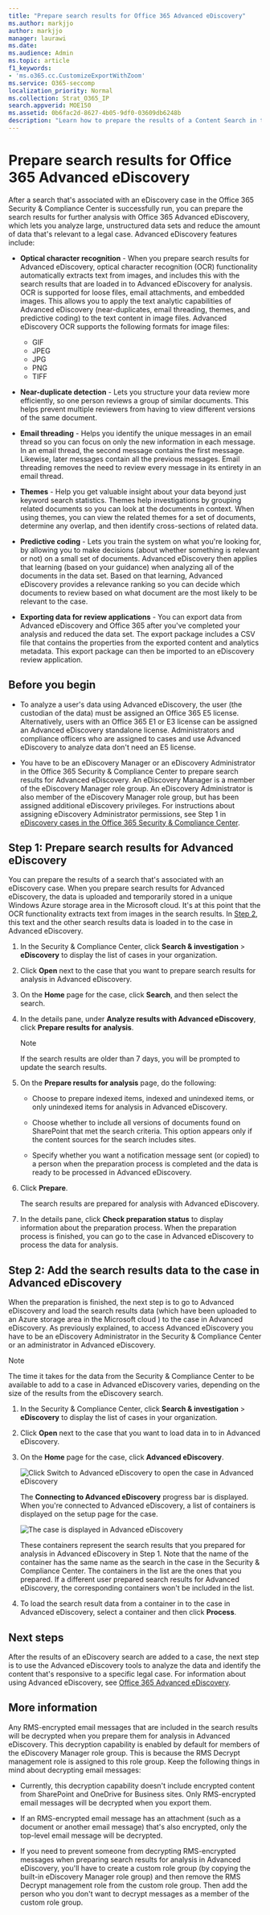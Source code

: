 ```yaml
---
title: "Prepare search results for Office 365 Advanced eDiscovery"
ms.author: markjjo
author: markjjo
manager: laurawi
ms.date: 
ms.audience: Admin
ms.topic: article
f1_keywords:
- 'ms.o365.cc.CustomizeExportWithZoom'
ms.service: O365-seccomp
localization_priority: Normal
ms.collection: Strat_O365_IP
search.appverid: MOE150
ms.assetid: 0b6fac2d-8627-4b05-9df0-03609db6248b
description: "Learn how to prepare the results of a Content Search in the Office 365 Security &amp; Compliance Center for further analysis with the Advanced eDiscovery tool."
---
```


# Prepare search results for Office 365 Advanced eDiscovery

After a search that's associated with an eDiscovery case in the Office 365 Security &amp; Compliance Center is successfully run, you can prepare the search results for further analysis with Office 365 Advanced eDiscovery, which lets you analyze large, unstructured data sets and reduce the amount of data that's relevant to a legal case. Advanced eDiscovery features include:
  
- **Optical character recognition** - When you prepare search results for Advanced eDiscovery, optical character recognition (OCR) functionality automatically extracts text from images, and includes this with the search results that are loaded in to Advanced eDiscovery for analysis. OCR is supported for loose files, email attachments, and embedded images. This allows you to apply the text analytic capabilities of Advanced eDiscovery (near-duplicates, email threading, themes, and predictive coding) to the text content in image files. Advanced eDiscovery OCR supports the following formats for image files:

    - GIF
    - JPEG
    - JPG
    - PNG
    - TIFF
    
- **Near-duplicate detection** - Lets you structure your data review more efficiently, so one person reviews a group of similar documents. This helps prevent multiple reviewers from having to view different versions of the same document. 
    
- **Email threading** - Helps you identify the unique messages in an email thread so you can focus on only the new information in each message. In an email thread, the second message contains the first message. Likewise, later messages contain all the previous messages. Email threading removes the need to review every message in its entirety in an email thread. 
    
- **Themes** - Help you get valuable insight about your data beyond just keyword search statistics. Themes help investigations by grouping related documents so you can look at the documents in context. When using themes, you can view the related themes for a set of documents, determine any overlap, and then identify cross-sections of related data. 
    
- **Predictive coding** - Lets you train the system on what you're looking for, by allowing you to make decisions (about whether something is relevant or not) on a small set of documents. Advanced eDiscovery then applies that learning (based on your guidance) when analyzing all of the documents in the data set. Based on that learning, Advanced eDiscovery provides a relevance ranking so you can decide which documents to review based on what document are the most likely to be relevant to the case. 
    
- **Exporting data for review applications**  - You can export data from Advanced eDiscovery and Office 365 after you've completed your analysis and reduced the data set. The export package includes a CSV file that contains the properties from the exported content and analytics metadata. This export package can then be imported to an eDiscovery review application. 
    
## Before you begin

- To analyze a user's data using Advanced eDiscovery, the user (the custodian of the data) must be assigned an Office 365 E5 license. Alternatively, users with an Office 365 E1 or E3 license can be assigned an Advanced eDiscovery standalone license. Administrators and compliance officers who are assigned to cases and use Advanced eDiscovery to analyze data don't need an E5 license. 
    
- You have to be an eDiscovery Manager or an eDiscovery Administrator in the Office 365 Security &amp; Compliance Center to prepare search results for Advanced eDiscovery. An eDiscovery Manager is a member of the eDiscovery Manager role group. An eDiscovery Administrator is also member of the eDiscovery Manager role group, but has been assigned additional eDiscovery privileges. For instructions about assigning eDiscovery Administrator permissions, see Step 1 in [eDiscovery cases in the Office 365 Security & Compliance Center](ediscovery-cases.md#step-1-assign-ediscovery-permissions-to-potential-case-members).
    
## Step 1: Prepare search results for Advanced eDiscovery

You can prepare the results of a search that's associated with an eDiscovery case. When you prepare search results for Advanced eDiscovery, the data is uploaded and temporarily stored in a unique Windows Azure storage area in the Microsoft cloud. It's at this point that the OCR functionality extracts text from images in the search results. In [Step 2](#step-2-add-the-search-results-data-to-the-case-in-advanced-ediscovery), this text and the other search results data is loaded in to the case in Advanced eDiscovery.
  
1. In the Security &amp; Compliance Center, click **Search &amp; investigation** \> **eDiscovery** to display the list of cases in your organization. 
    
2. Click **Open** next to the case that you want to prepare search results for analysis in Advanced eDiscovery. 
    
3. On the **Home** page for the case, click **Search**, and then select the search.
    
4. In the details pane, under **Analyze results with Advanced eDiscovery**, click **Prepare results for analysis**.
    
    > [!NOTE]
    > If the search results are older than 7 days, you will be prompted to update the search results. 
  
5. On the **Prepare results for analysis** page, do the following: 
    
    - Choose to prepare indexed items, indexed and unindexed items, or only unindexed items for analysis in Advanced eDiscovery.
    
    - Choose whether to include all versions of documents found on SharePoint that met the search criteria. This option appears only if the content sources for the search includes sites.
    
    - Specify whether you want a notification message sent (or copied) to a person when the preparation process is completed and the data is ready to be processed in Advanced eDiscovery.
    
6. Click **Prepare**.
    
    The search results are prepared for analysis with Advanced eDiscovery.
    
7. In the details pane, click **Check preparation status** to display information about the preparation process. When the preparation process is finished, you can go to the case in Advanced eDiscovery to process the data for analysis. 
    
## Step 2: Add the search results data to the case in Advanced eDiscovery
<a name="step2"> </a>

When the preparation is finished, the next step is to go to Advanced eDiscovery and load the search results data (which have been uploaded to an Azure storage area in the Microsoft cloud ) to the case in Advanced eDiscovery. As previously explained, to access Advanced eDiscovery you have to be an eDiscovery Administrator in the Security &amp; Compliance Center or an administrator in Advanced eDiscovery.
  
> [!NOTE]
> The time it takes for the data from the Security &amp; Compliance Center to be available to add to a case in Advanced eDiscovery varies, depending on the size of the results from the eDiscovery search. 
  
1. In the Security &amp; Compliance Center, click **Search &amp; investigation** \> **eDiscovery** to display the list of cases in your organization. 
    
2. Click **Open** next to the case that you want to load data in to in Advanced eDiscovery. 
    
3. On the **Home** page for the case, click **Advanced eDiscovery**. 
    
    ![Click Switch to Advanced eDiscovery to open the case in Advanced eDiscovery](media/8e34ba23-62e3-4e68-a530-b6ece39b54be.png)
  
    The **Connecting to Advanced eDiscovery** progress bar is displayed. When you're connected to Advanced eDiscovery, a list of containers is displayed on the setup page for the case. 
    
    ![The case is displayed in Advanced eDiscovery](media/8036e152-70dc-4bb7-9379-61c1ed8326b4.png)
  
     These containers represent the search results that you prepared for analysis in Advanced eDiscovery in Step 1. Note that the name of the container has the same name as the search in the case in the Security &amp; Compliance Center. The containers in the list are the ones that you prepared. If a different user prepared search results for Advanced eDiscovery, the corresponding containers won't be included in the list. 
    
4. To load the search result data from a container in to the case in Advanced eDiscovery, select a container and then click **Process**.
    
## Next steps

After the results of an eDiscovery search are added to a case, the next step is to use the Advanced eDiscovery tools to analyze the data and identify the content that's responsive to a specific legal case. For information about using Advanced eDiscovery, see [Office 365 Advanced eDiscovery](office-365-advanced-ediscovery.md).
  
## More information

Any RMS-encrypted email messages that are included in the search results will be decrypted when you prepare them for analysis in Advanced eDiscovery. This decryption capability is enabled by default for members of the eDiscovery Manager role group. This is because the RMS Decrypt management role is assigned to this role group. Keep the following things in mind about decrypting email messages:
  
- Currently, this decryption capability doesn't include encrypted content from SharePoint and OneDrive for Business sites. Only RMS-encrypted email messages will be decrypted when you export them.
    
- If an RMS-encrypted email message has an attachment (such as a document or another email message) that's also encrypted, only the top-level email message will be decrypted.
    
- If you need to prevent someone from decrypting RMS-encrypted messages when preparing search results for analysis in Advanced eDiscovery, you'll have to create a custom role group (by copying the built-in eDiscovery Manager role group) and then remove the RMS Decrypt management role from the custom role group. Then add the person who you don't want to decrypt messages as a member of the custom role group.

